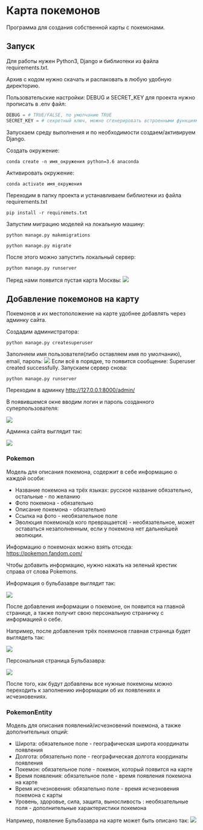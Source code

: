 # Карта покемонов

Программа для создания собственной карты с покемонами.

## Запуск

Для работы нужен Python3, Django и библиотеки из файла requirements.txt.

Архив с кодом нужно скачать и распаковать в любую удобную директорию.

Пользовательские настройки: DEBUG и SECRET_KEY для проекта нужно прописать в .env файл:
```Python
DEBUG = # TRUE/FALSE, по умолчанию TRUE
SECRET_KEY = # секретный ключ, можно сгенерировать встроенными функциями Django
```
Запускаем среду выполнения и по необходимости создаем/активируем Django.

Создать окружение:
```
conda create -n имя_окружения python=3.6 anaconda 
```

Активировать окружение:
```
conda activate имя_окружения
```

Переходим в папку проекта и устанавливаем библиотеки из файла requirements.txt

```
pip install -r requiremets.txt
```

Запустим миграцию моделей на локальную машину:

```
python manage.py makemigrations
```

```
python manage.py migrate
```

После этого можно запустить локальный сервер:

```
python manage.py runserver
```

Перед нами появится пустая карта Москвы:
![](https://github.com/atskayasatana/Images/blob/cdbb28c2e636fcd8662b8a76e1ab5c40fa273fba/Moscow_empty_card.png)

## Добавление покемонов на карту

Покемонов и их местоположение на карте удобнее добавлять через админку сайта.

Создадим администратора:
```
python manage.py createsuperuser
```
Заполняем имя пользователя(либо оставляем имя по умолчанию), email, пароль:
![](https://github.com/atskayasatana/Images/blob/7babad4221e8ad1b9027fd5505a001ffad48f5a4/create_super_user.png) 
Если всё в порядке, то появится сообщение: Superuser created successfully.
Запускаем сервер снова:
```
python manage.py runserver
```
Переходим в админку http://127.0.0.1:8000/admin/

В появившемся окне вводим логин и пароль созданного суперпользователя:

![](https://github.com/atskayasatana/Images/blob/07b21ef2c499c5787c363f2a415a0c80f1d21018/django_admin.png)

Админка сайта выглядит так:

![](https://github.com/atskayasatana/Images/blob/07b21ef2c499c5787c363f2a415a0c80f1d21018/django_admin_1.png)

### Pokemon 

 Модель для описания покемона, содержит в себе информацию о каждой особи:
 
 * Название покемона на трёх языках: русское название обязательно, остальные - по желанию
 * Фото покемона - обязательно
 * Описание покемона - обязательно
 * Ссылка на фото - необязательное поле
 * Эволюция покемона(в кого превращается) - необязательное, может оставаться незаполненным, если у покемона нет дальнейшей эволюции.
 
 Информацию о покемонах можно взять отсюда: https://pokemon.fandom.com/
 
 Чтобы добавить информацию, нужно нажать на зеленый крестик справа от слова Pokemons.
 
 Информация о бульбазавре выглядит так:
 
 ![](https://github.com/atskayasatana/Images/blob/e51283a98ae819e8f0c538800a19aeba156acbe6/Bulbasaur_info1.png)
 
 После добавления информации о покемоне, он появится на главной странице, а также получит свою персональную страничку с информацией о себе.
 
 Например, после добавления трёх покемонов главная страница будет выглядеть так:
 
 ![](https://github.com/atskayasatana/Images/blob/c36d8418759825715735c61a142c2a0eae89845b/P_main_w_pokemons.png)
 
 Персональная страница Бульбазавра:

 ![](https://github.com/atskayasatana/Images/blob/c36d8418759825715735c61a142c2a0eae89845b/Bulbasaur_self.png)
 
 После того, как будут добавлены все нужные покемоны можно переходить к заполнению информации об их появлениях и исчезновениях.
 
 ### PokemonEntity
 
 Модель для описания появлений/исчезновений покемона, а также дополнительных опций:
 
 * Широта: обязательное поле - географическая широта координаты появления
 * Долгота: обязательно поле - географическая долгота координаты появления
 * Покемон: обязательное поле - покемон, который появится на карте
 * Время появления: обязательное поле - время появления покемона на карте
 * Время исчезновения: обязательно поле - время исчезновения покемона с карты
 * Уровень, здоровье, сила, защита, выносливость : необязательные поля - дополнительные характеристики покемона
 
 Например, появление Бульбазавра на карте может быть описано так:
 ![](https://github.com/atskayasatana/Images/blob/f2f46be8fcdf6cafb0da922ba7f595ce4fab10fc/Bulbasaur_entity.png)
 
 
 
 
 
 

 
 
 











